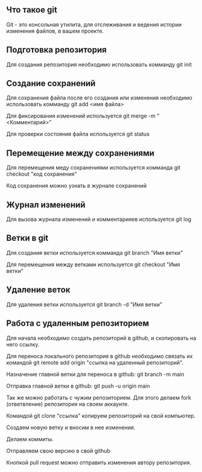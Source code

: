 ## Что такое git

Git - это консольная утилита, для отслеживания и ведения истории изменения файлов, в вашем проекте.

## Подготовка репозитория

Для создания репозитория необходимо использовать комманду git init

## Создание сохранений

Для сохранения файла после его создания или изменения необходимо использовать комманду git add <имя файла>

Для фиксирования изменений используется git merge -m "<Комментарий>"

Для проверки состояния файла используется git status

## Перемещение между сохранениями

Для перемещения меду сохранениями используется комманда git checkout "код сохранения"

Код сохранения можно узнать в журнале сохранений

## Журнал изменений

Для вызова журнала изменений и комментарияев используется git log

## Ветки в git

Для создания ветки используется комманда git branch "Имя ветки"

Для перемещения между ветками используется git checkout "Имя ветки"

## Удаление веток

Для удаления ветки используется git branch -d "Имя ветки"

## Работа с удаленным репозиторием

Для начала необходимо создать репозиторий в github, и скопировать на него ссылку.

Для переноса локального репозитория в github необходимо связать их командой git remote add origin "ссылка на удаленный репозиторий".

Назначение главной ветки для переноса в github: git branch -m main 

Отправка главной ветки в github: git push -u origin main

Так же можно работать с чужим репозиторием. Для этого делаем fork (ответвление) репозитория на своем аккаунте.

Командой git clone "ссылка" копируем репозиторий на свой компьютер.

Создаем новую ветку и вносим в нее изменения.

Делаем коммиты.

Отправляем свою версию в свой github

Кнопкой pull request можно отправить изменения автору репозитория.